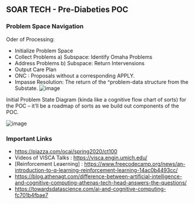 ## SOAR TECH - Pre-Diabeties POC 

### Problem Space Navigation
Oder of Processing: 
* Initialize Problem Space
* Collect Problems a) Subspace: Identify Omaha Problems
* Address Problems b) Subspace: Return Intervensions
* Output Care Plan
* ONC : Proposals without a corresponding APPLY.
* Impasse Resolution: The return of the ^problem-data structure from the Substate. 
![image](https://user-images.githubusercontent.com/13011167/105391675-5d6cb600-5c40-11eb-876a-082b9285a76b.png)



Initial Problem State Diagram (kinda like a cognitive flow chart of sorts) for the POC – it’ll be a roadmap of sorts as we build out components of the POC. 

![image](https://user-images.githubusercontent.com/13011167/105391204-e46d5e80-5c3f-11eb-945b-4da23eb99c71.png)
























### Important Links
* https://piazza.com/ocai/spring2020/ct100  
* Videos of VISCA Talks : https://visca.engin.umich.edu/
* [Reinforcement Leaerning] : https://www.freecodecamp.org/news/an-introduction-to-q-learning-reinforcement-learning-14ac0b4493cc/
* https://blog.athenagt.com/difference-between-artificial-intelligence-and-cognitive-computing-athenas-tech-head-answers-the-questions/
* https://towardsdatascience.com/ai-and-cognitive-computing-fc701b4fbae7

